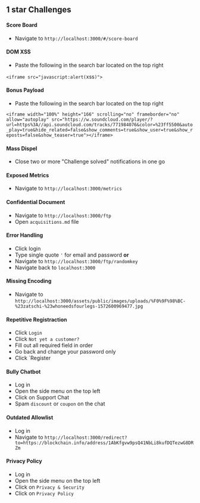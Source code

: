 ## 1 star Challenges

#### Score Board

* Navigate to `http://localhost:3000/#/score-board`

#### DOM XSS

* Paste the following in the search bar located on the top right

`<iframe src="javascript:alert(`xss`)">`

#### Bonus Payload

* Paste the following in the search bar located on the top right

`<iframe width="100%" height="166" scrolling="no" frameborder="no" allow="autoplay" src="https://w.soundcloud.com/player/?url=https%3A//api.soundcloud.com/tracks/771984076&color=%23ff5500&auto_play=true&hide_related=false&show_comments=true&show_user=true&show_reposts=false&show_teaser=true"></iframe>
`

#### Mass Dispel

* Close two or more "Challenge solved" notifications in one go

#### Exposed Metrics

* Navigate to `http://localhost:3000/metrics`

#### Confidential Document

* Navigate to `http://localhost:3000/ftp`
* Open `acquisitions.md` file

#### Error Handling

* Click login
* Type single quote `'` for email and password
__or__
* Navigate to `http://localhost:3000/ftp/randomkey`
* Navigate back to `localhost:3000`<br>

#### Missing Encoding

* Navigate to `http://localhost:3000/assets/public/images/uploads/%F0%9F%98%BC-%23zatschi-%23whoneedsfourlegs-1572600969477.jpg`

#### Repetitive Registraction

* Click `Login`
* Click `Not yet a customer?`
* Fill out all required field in order
* Go back and change your password only
* Click `Register

#### Bully Chatbot

* Log in
* Open the side menu on the top left
* Click on Support Chat
* Spam `discount` or `coupon` on the chat

#### Outdated Allowlist

* Log in
* Navigate to `http://localhost:3000/redirect?to=https://blockchain.info/address/1AbKfgvw9psQ41NbLi8kufDQTezwG8DRZm`

#### Privacy Policy

* Log in
* Open the side menu on the top left
* Click on `Privacy & Security`
* Click on `Privacy Policy`
